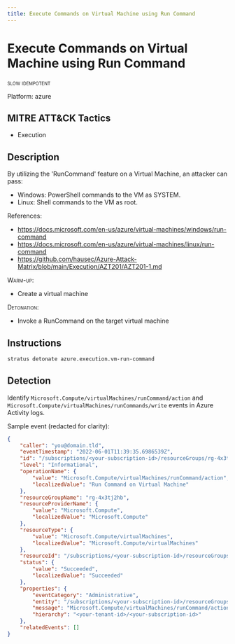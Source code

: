```yaml
---
title: Execute Commands on Virtual Machine using Run Command
---
```


# Execute Commands on Virtual Machine using Run Command

 <span class="smallcaps w3-badge w3-orange w3-round w3-text-sand" title="This attack technique might be slow to warm up or detonate">slow</span> 
 <span class="smallcaps w3-badge w3-blue w3-round w3-text-white" title="This attack technique can be detonated multiple times">idempotent</span> 

Platform: azure

## MITRE ATT&CK Tactics


- Execution

## Description


By utilizing the 'RunCommand' feature on a Virtual Machine, an attacker can pass:

- Windows: PowerShell commands to the VM as SYSTEM.
- Linux: Shell commands to the VM as root.

References:

- https://docs.microsoft.com/en-us/azure/virtual-machines/windows/run-command
- https://docs.microsoft.com/en-us/azure/virtual-machines/linux/run-command
- https://github.com/hausec/Azure-Attack-Matrix/blob/main/Execution/AZT201/AZT201-1.md

<span style="font-variant: small-caps;">Warm-up</span>: 

- Create a virtual machine

<span style="font-variant: small-caps;">Detonation</span>: 

- Invoke a RunCommand on the target virtual machine


## Instructions

```bash title="Detonate with Stratus Red Team"
stratus detonate azure.execution.vm-run-command
```
## Detection


Identify <code>Microsoft.Compute/virtualMachines/runCommand/action</code> 
and <code>Microsoft.Compute/virtualMachines/runCommands/write</code> events in Azure Activity logs.

Sample event (redacted for clarity):

```json hl_lines="7"
{
    "caller": "you@domain.tld",
	"eventTimestamp": "2022-06-01T11:39:35.6986539Z",
    "id": "/subscriptions/<your-subscription-id>/resourceGroups/rg-4x3tj2hb/providers/Microsoft.Compute/virtualMachines/vm-4x3tj2hb/events/25235036-3b0c-46e7-97d0-5bea476a6ab8/ticks/637896803756986539",
    "level": "Informational",
    "operationName": {
        "value": "Microsoft.Compute/virtualMachines/runCommand/action",
        "localizedValue": "Run Command on Virtual Machine"
    },
    "resourceGroupName": "rg-4x3tj2hb",
    "resourceProviderName": {
        "value": "Microsoft.Compute",
        "localizedValue": "Microsoft.Compute"
    },
    "resourceType": {
        "value": "Microsoft.Compute/virtualMachines",
        "localizedValue": "Microsoft.Compute/virtualMachines"
    },
    "resourceId": "/subscriptions/<your-subscription-id>/resourceGroups/rg-4x3tj2hb/providers/Microsoft.Compute/virtualMachines/vm-4x3tj2hb",
    "status": {
        "value": "Succeeded",
        "localizedValue": "Succeeded"
    },
    "properties": {
        "eventCategory": "Administrative",
        "entity": "/subscriptions/<your-subscription-id>/resourceGroups/rg-4x3tj2hb/providers/Microsoft.Compute/virtualMachines/vm-4x3tj2hb",
        "message": "Microsoft.Compute/virtualMachines/runCommand/action",
        "hierarchy": "<your-tenant-id>/<your-subscription-id>"
    },
    "relatedEvents": []
}
```


